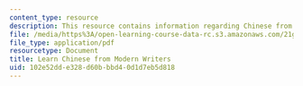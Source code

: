```yaml
---
content_type: resource
description: This resource contains information regarding Chinese from modern writers.
file: /media/https%3A/open-learning-course-data-rc.s3.amazonaws.com/21g-109-chinese-iii-streamlined-fall-2005/102e52dde328d60bbbd40d1d7eb5d818_MIT21G_109F05_bjwbprevwjt.pdf
file_type: application/pdf
resourcetype: Document
title: Learn Chinese from Modern Writers
uid: 102e52dd-e328-d60b-bbd4-0d1d7eb5d818
---
```

